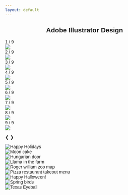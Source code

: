 ```yaml
---
layout: default
---
```


<html>
<meta name="viewport" content="width=device-width, initial-scale=1">
<style>
body {
  font-family: Arial;
  margin: 0;
}

/* Add CSS */
* {
  box-sizing: border-box;
}

img {
  vertical-align: middle;
}

/* Position the image container (needed to position the left and right arrows) */

.container {
  position: absolute ;
  margin : 0 auto;
}

/* Hide the images by default */
.mySlides {
  display: none;
}

/* Add a pointer when hovering over the thumbnail images */
.cursor {
  cursor: pointer;
}

/* Next & previous buttons */
.prev,
.next {
  cursor: pointer;
  position: absolute;
  top: 40%;
  width: auto;
  padding: 16px;
  margin-top: -50px;
  color: black;
  font-weight: bold;
  font-size: 20px;
  border-radius: 0 3px 3px 0;
  user-select: none;
  -webkit-user-select: none;
}

/* Position the "next button" to the right */
.next {
  right: 0;
  border-radius: 3px 0 0 3px;
}

/* On hover, add a black background color with a little bit see-through */
.prev:hover,
.next:hover {
  background-color: rgba(0, 0, 0, 0.8);
}

/* Number text (1/3 etc) */
.numbertext {
  color: #f2f2f2;
  font-size: 12px;
  padding: 8px 12px;
  position: absolute;
  top: 0;
}

/* Container for image text */
.caption-container {
  text-align: center;
  background-color: #222;
  padding: 2px 16px;
  color: white;
}


.row:after {
  content: "";
  display: table;
  clear: both;
}

/* 9 columns side by side */
.column {
  float: left;
  width: 11.11%;
}

/* Add a transparency effect for thumnbail images */
.demo {
  opacity: 0.6;
}

.active,
.demo:hover {
  opacity: 1;
}
</style>

<body>
<h2 style="text-align:center">Adobe Illustrator Design</h2>

<!-- Container for the image gallery -->
<div class="container">

  <!-- Full-width images with number text -->
  <div class="mySlides">
    <div class="numbertext">1 / 9</div>
    <img src="/img/adobe_illustrator/class8_homework_ellie_happyholoday.png"  style="width:auto, height:500px">
  </div>
  
  <div class="mySlides">
    <div class="numbertext">2 / 9</div>
    <img src="/img/adobe_illustrator/Ellie_mooncake.png" style="width:auto, height:500px">
  </div>

  <div class="mySlides">
    <div class="numbertext">3 / 9</div>
    <img src="/img/adobe_illustrator/hungarian_door_Ellie.png" style="width:auto, height:500px">
  </div>

  <div class="mySlides">
    <div class="numbertext">4 / 9</div>
    <img src="/img/adobe_illustrator/homework3_ellie.png" style="width:auto, height:500px">
  </div>
 
  <div class="mySlides">
    <div class="numbertext">5 / 9</div>
    <img src="/img/adobe_illustrator/Roger_william_zoo_Ellie.png" style="width:auto, height:500px">
  </div>

  <div class="mySlides">
    <div class="numbertext">6 / 9</div>
    <img src="/img/adobe_illustrator/Ellie_menu.png" style="width:auto, height:500px">
  </div>
    
   <div class="mySlides">
    <div class="numbertext">7 / 9</div>
    <img src="/img/adobe_illustrator/Asset_3.png" style="width:auto, height:500px">
  </div>
  
   <div class="mySlides">
    <div class="numbertext">8 / 9</div>
    <img src="/img/adobe_illustrator/Asset_4.png" style="width:auto, height:500px">
  </div>
  
   <div class="mySlides">
    <div class="numbertext">9 / 9</div>
    <img src="/img/adobe_illustrator/Final_project_ellie.png" style="width:auto, height:500px">
  </div>
  
  <!-- Next and previous buttons -->
  <a class="prev" onclick="plusSlides(-1)">❮</a>
  <a class="next" onclick="plusSlides(1)">❯</a>
  
  <!-- Image text -->
  <div class="caption-container">
    <p id="caption"></p>
  </div>
  
  <!-- Thumbnail images -->
  <div class="row">
    <div class="column">
    <img class="demo cursor" src="/img/adobe_illustrator/class8_homework_ellie_happyholoday.png" style="width:auto, height:500px" onclick="currentSlide(6)" alt="Happy Holidays">
    </div>
    <div class="column">
      <img class="demo cursor" src="/img/adobe_illustrator/Ellie_mooncake.png" style="width:auto, height:500px" onclick="currentSlide(1)" alt="Moon cake">
    </div>
    <div class="column">
      <img class="demo cursor" src="/img/adobe_illustrator/hungarian_door_Ellie.png" style="width:auto, height:500px" onclick="currentSlide(2)" alt="Hungarian door">
    </div>
    <div class="column">
      <img class="demo cursor" src="/img/adobe_illustrator/homework3_ellie.png" style="width:auto, height:500px" onclick="currentSlide(3)" alt="Llama in the farm">
    </div>
    <div class="column">
      <img class="demo cursor" src="/img/adobe_illustrator/Roger_william_zoo_Ellie.png" style="width:auto, height:500px" onclick="currentSlide(4)" alt="Roger william zoo map">
    </div>
    <div class="column">
      <img class="demo cursor" src="/img/adobe_illustrator/Ellie_menu.png" style="width:auto, height:500px" onclick="currentSlide(5)" alt="Pizza restaurant takeout menu">
    </div>    
    <div class="column">
    <img class="demo cursor" src="/img/adobe_illustrator/Asset_3.png" style="width:auto, height:500px" onclick="currentSlide(7)" alt="Happy Halloween!">
    </div>
     <div class="column">
      <img class="demo cursor" src="/img/adobe_illustrator/Asset_4.png" style="width:auto, height:500px" onclick="currentSlide(8)" alt="Spring birds">
    </div>
    <div class="column">
      <img class="demo cursor" src="/img/adobe_illustrator/Final_project_ellie.png" style="width:auto, height:500px" onclick="currentSlide(9)" alt="Texas Eyeball">
    </div>
  </div>
</div>


<script>
var slideIndex = 1;
showSlides(slideIndex);

function plusSlides(n) {
  showSlides(slideIndex += n);
}

function currentSlide(n) {
  showSlides(slideIndex = n);
}

function showSlides(n) {
  var i;
  var slides = document.getElementsByClassName("mySlides");
  var dots = document.getElementsByClassName("demo");
  var captionText = document.getElementById("caption");
  if (n > slides.length) {slideIndex = 1}
  if (n < 1) {slideIndex = slides.length}
  for (i = 0; i < slides.length; i++) {
      slides[i].style.display = "none";
  }
  for (i = 0; i < dots.length; i++) {
      dots[i].className = dots[i].className.replace(" active", "");
  }
  slides[slideIndex-1].style.display = "block";
  dots[slideIndex-1].className += " active";
  captionText.innerHTML = dots[slideIndex-1].alt;
}
</script>

</body>
